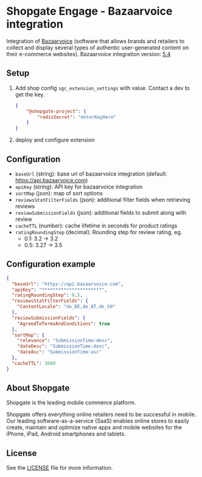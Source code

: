 # Shopgate Engage - Bazaarvoice integration

Integration of [Bazaarvoice](https://www.bazaarvoice.com/) (software that allows brands and retailers to collect and display several types of authentic user-generated content on their e-commerce websites).
Bazaarvoice integration version: [5.4](https://developer.bazaarvoice.com/conversations-api/reference/v5.4)

## Setup
1. Add shop config `sgc_extension_settings` with value. Contact a dev to get the key.
    ```json
    {
        "@shopgate-project": {
            "redisSecret": "enterKeyHere"
        }
    }
    ```
2. deploy and configure extension


## Configuration

- `baseUrl` (string): base url of bazaarvoice integration (default: https://api.bazaarvoice.com)
- `apiKey` (string): API key for bazaarvoice integration
- `sortMap` (json): map of sort options
- `reviewsStatFilterFields` (json): additional filter fields when retrieving reviews
- `reviewSubmissionFields` (json): additional fields to submit along with review
- `cacheTTL` (number): cache lifetime in seconds for product ratings
- `ratingRoundingStep` (decimal): Rounding step for review rating, eg. 
    - 0.1: 3.2 -> 3.2
    - 0.5: 3.27 -> 3.5

## Configuration example

```json
{
  "baseUrl": "https://api.bazaarvoice.com",
  "apiKey": "**********************",
  "ratingRoundingStep": 0.5,
  "reviewsStatFilterFields": {
    "ContentLocale": "de_DE,de_AT,de_CH"
  },
  "reviewSubmissionFields": {
    "AgreedToTermsAndConditions": true
  },
  "sortMap": {
    "relevance": "SubmissionTime:desc",
    "dateDesc": "SubmissionTime:desc",
    "dateAsc": "SubmissionTime:asc"
  },
  "cacheTTL": 3600
}
```


## About Shopgate

Shopgate is the leading mobile commerce platform.

Shopgate offers everything online retailers need to be successful in mobile. Our leading
software-as-a-service (SaaS) enables online stores to easily create, maintain and optimize native
apps and mobile websites for the iPhone, iPad, Android smartphones and tablets.

## License
See the [LICENSE](./LICENSE.md) file for more information.

